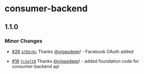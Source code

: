 # consumer-backend

## 1.1.0

### Minor Changes

- [#26](https://github.com/JoltzRewards/joltz/pull/26) [`a785c0c`](https://github.com/JoltzRewards/joltz/commit/a785c0ca8157e6cc94e576ce2dd3dc9a0744fc55) Thanks [@vigasdeep](https://github.com/vigasdeep)! - Facebook OAuth added

* [#18](https://github.com/JoltzRewards/joltz/pull/18) [`fc1e729`](https://github.com/JoltzRewards/joltz/commit/fc1e72975cd87db1453c68eb1b84701db2d78feb) Thanks [@vigasdeep](https://github.com/vigasdeep)! - added foundation code for consumer-backend api

